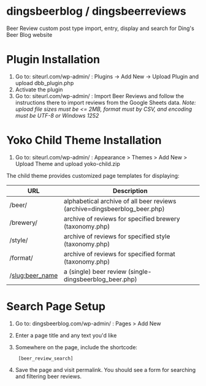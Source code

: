 # dingsbeerblog / dingsbeerreviews

Beer Review custom post type import, entry, display and search for Ding's Beer Blog website

# Plugin Installation

1. Go to: siteurl.com/wp-admin/ : Plugins -> Add New -> Upload Plugin and upload dbb_plugin.php
2. Activate the plugin
3. Go to: siteurl.com/wp-admin/ : Import Beer Reviews and follow the instructions there to import
reviews from the Google Sheets data.
*Note: upload file sizes must be <= 2MB, format must by CSV, and encoding must be UTF-8 or Windows 1252*

# Yoko Child Theme Installation

1. Go to: siteurl.com/wp-admin/ : Appearance > Themes > Add New > Upload Theme and upload yoko-child.zip

The child theme provides customized page templates for displaying:

| URL               | Description                                                                       |
|-------------------|-----------------------------------------------------------------------------------|
| /beer/            | alphabetical archive of all beer reviews (archive=dingsbeerblog_beer.php)         |
| /brewery/<slug>   | archive of reviews for specified brewery (taxonomy.php)                           |
| /style/<slug>     | archive of reviews for specified style (taxonomy.php)                             |
| /format/<slug>    | archive of reviews for specified format (taxonomy.php)                            |
| /<slug:beer_name> | a (single) beer review (single-dingsbeerblog_beer.php)                            |

# Search Page Setup

1. Go to: dingsbeerblog.com/wp-admin/ : Pages > Add New
2. Enter a page title and any text you'd like
3. Somewhere on the page, include the shortcode:

        [beer_review_search]

4. Save the page and visit permalink. You should see a form for searching and filtering beer reviews.





